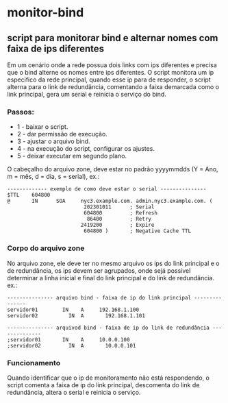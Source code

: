 # monitor-bind
## script para monitorar bind e alternar nomes com faixa de ips diferentes

Em um cenário onde a rede possua dois links com ips diferentes e precisa que o bind alterne os nomes entre ips diferentes. O script monitora um ip especifico da rede principal, quando esse ip para de responder, o script alterna para o link de redundância, comentando a faixa demarcada como o link principal, gera um serial e reinicia o serviço do bind.

### Passos:
* 1 - baixar o script.
* 2 - dar permissão de execução.
* 3 - ajustar o arquivo bind.
* 4 - na execução do script, configurar os ajustes.
* 5 - deixar executar em segundo plano.

O cabeçalho do arquivo zone, deve estar no padrão yyyymmdds (Y = Ano, m = mês, d = dia, s = serial), ex.:

```
------------- exemplo de como deve estar o serial ---------------
$TTL    604800
@       IN      SOA     nyc3.example.com. admin.nyc3.example.com. (
                         202301011      ; Serial
                         604800         ; Refresh
                          86400         ; Retry
                        2419200         ; Expire
                         604800 )       ; Negative Cache TTL
```

### Corpo do arquivo zone
No arquivo zone, ele deve ter no mesmo arquivo os ips do link principal e o de redundância, os ips devem ser agrupados, onde sejá possível determinar a linha inicial e final do link principal e do link de redundância. ex.:

```
--------------- arquivo bind - faixa de ip do link principal ---------------
servidor01		  IN	A	  192.168.1.100 
servidor02			IN	A		192.168.1.101

--------------- arquivod bind - faixa de ip do link de redundância --------------
;servidor01		  IN	A	  10.0.0.100 
;servidor02			IN	A		10.0.0.101 
```

### Funcionamento
Quando identificar que o ip de monitoramento não está respondendo, o script comenta a faixa de ip do link principal, descomenta do link de redundância, altera o serial e reinicia o serviço.
